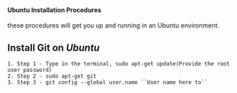 #### Ubuntu Installation Procedures

these procedures will get you up and running in an Ubuntu environment.

## Install **Git** on *Ubuntu*

```
1. Step 1 - Type in the terminal, sudo apt-get update(Provide the root user password)
2. Step 2 - sudo apt-get git  
3. Step 3 - git config --global user.name ``User name here to``
```
